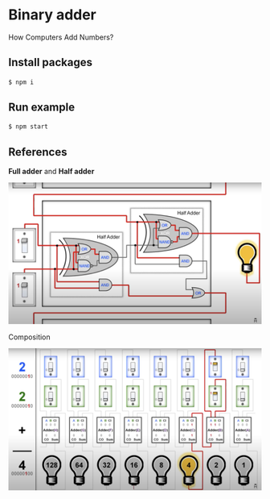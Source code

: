 # Binary adder

How Computers Add Numbers?

## Install packages

```bash
$ npm i
```

## Run example

```bash
$ npm start
```

## References

**Full adder** and **Half adder**

![schema-1](./schema-1.png "references")

Composition

![schema-2](./schema-2.png "references")